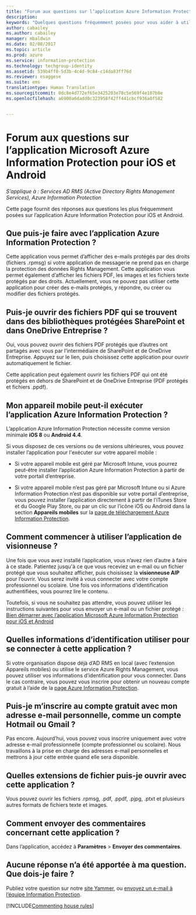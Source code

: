 ```yaml
---
title: "Forum aux questions sur l’application Azure Information Protection pour iOS et Android | Azure Information Protection"
description: 
keywords: "Quelques questions fréquemment posées pour vous aider à utiliser l’application Azure Information Protection pour iOS et Android"
author: cabailey
ms.author: cabailey
manager: mbaldwin
ms.date: 02/08/2017
ms.topic: article
ms.prod: azure
ms.service: information-protection
ms.technology: techgroup-identity
ms.assetid: 539b4ff8-5d3b-4c4d-9c84-c14da83ff76d
ms.reviewer: esaggese
ms.suite: ems
translationtype: Human Translation
ms.sourcegitcommit: 0dc8e4d772ef65e3425203e78c5e569f4e107b8e
ms.openlocfilehash: a6900a6dadd0c323958f42ff441cbcf936a0f582


---
```


# <a name="faqs-for-microsoft-azure-information-protection-app-for-ios-and-android"></a>Forum aux questions sur l’application Microsoft Azure Information Protection pour iOS et Android

*S’applique à : Services AD RMS (Active Directory Rights Management Services), Azure Information Protection*

Cette page fournit des réponses aux questions les plus fréquemment posées sur l’application Azure Information Protection pour iOS et Android.

## <a name="what-can-i-do-with-the-azure-information-protection-app"></a>Que puis-je faire avec l’application Azure Information Protection ?

Cette application vous permet d’afficher des e-mails protégés par des droits (fichiers .rpmsg) si votre application de messagerie ne prend pas en charge la protection des données Rights Management. Cette application vous permet également d’afficher les fichiers PDF, les images et les fichiers texte protégés par des droits. Actuellement, vous ne pouvez pas utiliser cette application pour créer des e-mails protégés, y répondre, ou créer ou modifier des fichiers protégés.

## <a name="can-i-open-pdf-files-that-are-in-sharepoint-protected-libraries-and-onedrive-for-business"></a>Puis-je ouvrir des fichiers PDF qui se trouvent dans des bibliothèques protégées SharePoint et dans OneDrive Entreprise ?

Oui, vous pouvez ouvrir des fichiers PDF protégés que d’autres ont partagés avec vous par l’intermédiaire de SharePoint et de OneDrive Entreprise. Appuyez sur le lien, puis choisissez cette application pour ouvrir automatiquement le fichier. 

Cette application peut également ouvrir les fichiers PDF qui ont été protégés en dehors de SharePoint et de OneDrive Entreprise (PDF protégés et fichiers .ppdf).

## <a name="can-my-mobile-device-run-the-azure-information-protection-app"></a>Mon appareil mobile peut-il exécuter l’application Azure Information Protection ?

L’application Azure Information Protection nécessite comme version minimale **iOS 8** ou **Android 4.4**.

Si vous disposez de ces versions ou de versions ultérieures, vous pouvez installer l’application pour l'exécuter sur votre appareil mobile :

- Si votre appareil mobile est géré par Microsoft Intune, vous pourrez peut-être installer l’application Azure Information Protection à partir de votre portail d’entreprise.

- Si votre appareil mobile n’est pas géré par Microsoft Intune ou si Azure Information Protection n’est pas disponible sur votre portail d’entreprise, vous pouvez installer l’application directement à partir de l’iTunes Store et du Google Play Store, ou par un clic sur l’icône iOS ou Android dans la section **Appareils mobiles** sur la [page de téléchargement Azure Information Protection](https://portal.azurerms.com/#/download). 

## <a name="how-do-i-get-started-with-the-viewer-app"></a>Comment commencer à utiliser l’application de visionneuse ?

Une fois que vous avez installé l’application, vous n’avez rien d’autre à faire à ce stade. Patientez jusqu'à ce que vous receviez un e-mail ou un fichier protégé que vous souhaitez afficher, puis choisissez la **visionneuse AIP** pour l’ouvrir. Vous serez invité à vous connecter avec votre compte professionnel ou scolaire. Une fois vos informations d’identification authentifiées, vous pourrez lire le contenu.

Toutefois, si vous ne souhaitez pas attendre, vous pouvez utiliser les instructions suivantes pour vous envoyer un e-mail ou un fichier protégé : [Bien démarrer avec l’application Microsoft Azure Information Protection pour iOS et Android](mobile-app-get-started.md) 
## <a name="what-credentials-should-i-use-to-sign-in-to-this-app"></a>Quelles informations d’identification utiliser pour se connecter à cette application ?

Si votre organisation dispose déjà d’AD RMS en local (avec l’extension Appareils mobiles) ou utilise le service Azure Rights Management, vous pouvez utiliser vos informations d’identification pour vous connecter. Dans le cas contraire, vous pouvez vous inscrire pour obtenir un nouveau compte gratuit à l’aide de la [page Azure Information Protection](https://portal.office.com/signup?sku=rms&ru=https%3A%2F%2Fportal.azurerms.com%2F%23%2Fdownload).

## <a name="can-i-sign-up-for-the-free-account-with-my-personal-email-address-such-as-a-hotmail-or-gmail-account"></a>Puis-je m’inscrire au compte gratuit avec mon adresse e-mail personnelle, comme un compte Hotmail ou Gmail ?

Pas encore. Aujourd’hui, vous pouvez vous inscrire uniquement avec votre adresse e-mail professionnelle (compte professionnel ou scolaire). Nous travaillons à la prise en charge des adresses e-mail personnelles et mettrons à jour cette entrée quand elle sera disponible.

## <a name="which-file-extensions-can-i-open-with-this-app"></a>Quelles extensions de fichier puis-je ouvrir avec cette application ?

Vous pouvez ouvrir les fichiers .rpmsg, .pdf, .ppdf, .pjpg, .ptxt et plusieurs autres formats de fichiers texte et images.

##  <a name="how-do-i-provide-feedback-about-this-app"></a>Comment envoyer des commentaires concernant cette application ?

Dans l’application, accédez à **Paramètres** > **Envoyer des commentaires**.


## <a name="my-question-has-not-been-answeredwhat-should-i-do"></a>Aucune réponse n’a été apportée à ma question. Que dois-je faire ?

Publiez votre question sur notre [site Yammer](https://www.yammer.com/AskIPTeam), ou [envoyez un e-mail à l’équipe Information Protection](mailto:askIPteam@microsoft.com?subject=Question%20about%20Azure%20Information%20Protection%20app).

[!INCLUDE[Commenting house rules](../includes/houserules.md)]


<!--HONumber=Feb17_HO2-->


